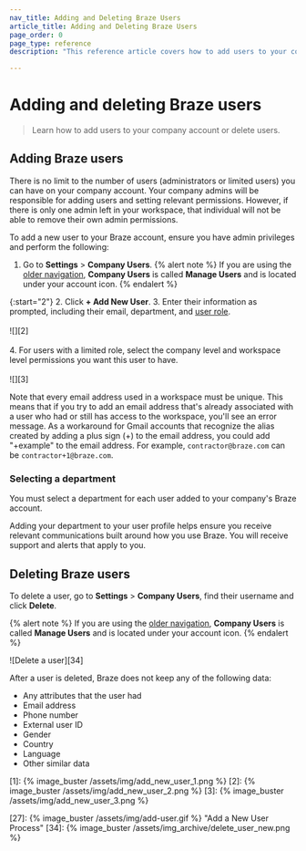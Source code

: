 ```yaml
---
nav_title: Adding and Deleting Braze Users
article_title: Adding and Deleting Braze Users
page_order: 0
page_type: reference
description: "This reference article covers how to add users to your company account or delete users."

---
```


# Adding and deleting Braze users

> Learn how to add users to your company account or delete users.

## Adding Braze users

There is no limit to the number of users (administrators or limited users) you can have on your company account. Your company admins will be responsible for adding users and setting relevant permissions. However, if there is only one admin left in your workspace, that individual will not be able to remove their own admin permissions.

To add a new user to your Braze account, ensure you have admin privileges and perform the following:

1. Go to **Settings** > **Company Users**.
  {% alert note %}
  If you are using the [older navigation]({{site.baseurl}}/navigation), **Company Users** is called **Manage Users** and is located under your account icon.
  {% endalert %}

{:start="2"}
2. Click **+ Add New User**.
3. Enter their information as prompted, including their email, department, and [user role]({{site.baseurl}}/user_guide/administrative/manage_your_braze_users/user_permissions/#editing-user-permissions).<br><br>![][2]<br><br>
4. For users with a limited role, select the company level and workspace level permissions you want this user to have.<br><br>![][3]

Note that every email address used in a workspace must be unique. This means that if you try to add an email address that's already associated with a user who had or still has access to the workspace, you'll see an error message. As a workaround for Gmail accounts that recognize the alias created by adding a plus sign (+) to the email address, you could add "+example" to the email address. For example, `contractor@braze.com` can be `contractor+1@braze.com`.

### Selecting a department

You must select a department for each user added to your company's Braze account. 

Adding your department to your user profile helps ensure you receive relevant communications built around how you use Braze. You will receive support and alerts that apply to you.

## Deleting Braze users

To delete a user, go to **Settings** > **Company Users**, find their username and click <i class="fa fa-trash-can"></i> **Delete**.

{% alert note %}
If you are using the [older navigation]({{site.baseurl}}/navigation), **Company Users** is called **Manage Users** and is located under your account icon.
{% endalert %}

![Delete a user][34]

After a user is deleted, Braze does not keep any of the following data:

- Any attributes that the user had
- Email address
- Phone number
- External user ID
- Gender
- Country
- Language
- Other similar data


[1]: {% image_buster /assets/img/add_new_user_1.png %}
[2]: {% image_buster /assets/img/add_new_user_2.png %}
[3]: {% image_buster /assets/img/add_new_user_3.png %}

[27]: {% image_buster /assets/img/add-user.gif %} "Add a New User Process"
[34]: {% image_buster /assets/img_archive/delete_user_new.png %}